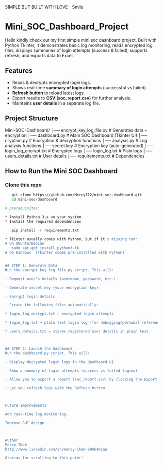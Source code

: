 SIMPLE BUT BUILT WITH LOVE - Smile

# Mini_SOC_Dashboard_Project
Hello kindly check out my first simple mini soc dashboard project.
Built with Python Tkinter, It demonstrates basic log monitoring, reads encrypted log files, displays summaries of login attempts (success & failed), supports refresh, and exports data to Excel.


## Features
- Reads & decrypts encrypted login logs.  
- Shows real-time **summary of login attempts** (successful vs failed).  
- **Refresh button** to reload latest logs.  
- Export results to **CSV (soc_report.csv)** for further analysis.  
- Maintains **user details** in a separate log file.  



## Project Structure

Mini-SOC-Dashboard/
│── encrypt_key_log_file.py   # Generates data + encryption
│── dashboard.py              # Main SOC Dashboard (Tkinter UI)
│── cryption.py               # Encryption & decryption functions
│── analysis.py               # Log analysis functions
│── secret.key                # Encryption key (auto-generated)
│── login_log_encrypt.txt     # Encrypted logs
│── login_log.txt             # Plain logs
│── users_details.txt         # User details
│── requirements.txt          # Dependencies





## How to Run the Mini SOC Dashboard

### Clone this repo
   ```bash
      git clone https://github.com/Mercy712/mini-soc-dashboard.git
      cd mini-soc-dashboard

# prerequisites:

* Install Python 3.x on your system
* Install the required dependencies

      pip install -r requirements.txt

* Tkinter usually comes with Python, but if it's missing run:
   # On Ubuntu/Debian
      sudo apt-get install python3-tk
   # On Windows  (Tkinter comes pre-installed with Python)


## STEP 1: Generate Data
Run the encrypt_key_log_file.py script. This will:

- Request user’s details (username, password, etc.)

- Generate secret.key (your encryption key)

- Encrypt login details

- Create the following files automatically:

   * login_log_encrypt.txt → encrypted login attempts

   * login_log.txt → plain text login log (for debugging/personal reference)

   * users_details.txt → stores registered user details in plain text
 


## STEP 2: Launch the Dashboard
Run the dashboard.py script. This will:

- Display decrypted login logs in the dashboard UI

- Show a summary of login attempts (success vs failed logins)

- Allow you to export a report (soc_report.csv) by clicking the Export CSV button

- Let you refresh logs with the Refresh button



Future Improvements

Add real-time log monitoring.

Improve GUI design.



Author
Mercy Ikeh
http://www.linkedin.com/in/mercy-ikeh-8946482aa

Gracias for scrolling to this point!

